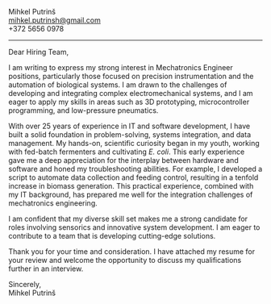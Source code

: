 Mihkel Putrinš  
mihkel.putrinsh@gmail.com  
+372 5656 0978  

---

Dear Hiring Team,

I am writing to express my strong interest in Mechatronics Engineer positions, particularly those focused on precision instrumentation and the automation of biological systems. I am drawn to the challenges of developing and integrating complex electromechanical systems, and I am eager to apply my skills in areas such as 3D prototyping, microcontroller programming, and low-pressure pneumatics.

With over 25 years of experience in IT and software development, I have built a solid foundation in problem-solving, systems integration, and data management. My hands-on, scientific curiosity began in my youth, working with fed-batch fermenters and cultivating *E. coli*. This early experience gave me a deep appreciation for the interplay between hardware and software and honed my troubleshooting abilities. For example, I developed a script to automate data collection and feeding control, resulting in a tenfold increase in biomass generation. This practical experience, combined with my IT background, has prepared me well for the integration challenges of mechatronics engineering.

I am confident that my diverse skill set makes me a strong candidate for roles involving sensorics and innovative system development. I am eager to contribute to a team that is developing cutting-edge solutions.

Thank you for your time and consideration. I have attached my resume for your review and welcome the opportunity to discuss my qualifications further in an interview.

Sincerely,  
Mihkel Putrinš
